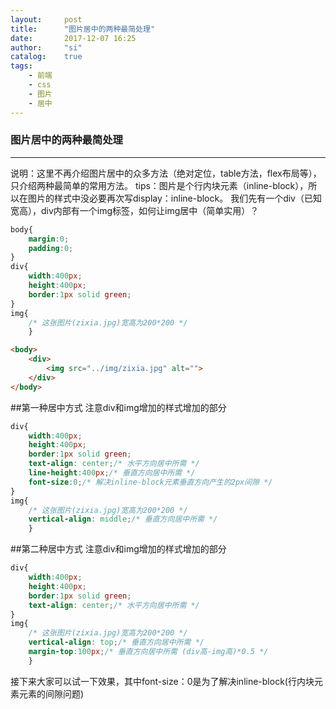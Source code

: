 ```yaml
---
layout:     post
title:      "图片居中的两种最简处理"
date:       2017-12-07 16:25
author:     "si"
catalog:    true
tags:
    - 前端 
    - css 
    - 图片 
    - 居中
---
```


### 图片居中的两种最简处理






---

说明：这里不再介绍图片居中的众多方法（绝对定位，table方法，flex布局等），只介绍两种最简单的常用方法。
tips：图片是个行内块元素（inline-block），所以在图片的样式中没必要再次写display：inline-block。
我们先有一个div（已知宽高），div内部有一个img标签，如何让img居中（简单实用）？
```css
body{
    margin:0;
    padding:0;
}
div{
    width:400px;
    height:400px;
    border:1px solid green;
}
img{
    /* 这张图片(zixia.jpg)宽高为200*200 */
    }
```
```html
<body>
    <div>
    	<img src="../img/zixia.jpg" alt="">
    </div>
</body>
```
##第一种居中方式
注意div和img增加的样式增加的部分

```css
div{
    width:400px;
    height:400px;
    border:1px solid green;
    text-align: center;/* 水平方向居中所需 */
    line-height:400px;/* 垂直方向居中所需 */
    font-size:0;/* 解决inline-block元素垂直方向产生的2px间隙 */
}
img{
    /* 这张图片(zixia.jpg)宽高为200*200 */
    vertical-align: middle;/* 垂直方向居中所需 */
    }
```
##第二种居中方式
注意div和img增加的样式增加的部分

```css
div{
    width:400px;
    height:400px;
    border:1px solid green;
    text-align: center;/* 水平方向居中所需 */
}
img{
    /* 这张图片(zixia.jpg)宽高为200*200 */
    vertical-align: top;/* 垂直方向居中所需 */
    margin-top:100px;/* 垂直方向居中所需 (div高-img高)*0.5 */
    }
```
接下来大家可以试一下效果，其中font-size：0是为了解决inline-block(行内块元素元素的间隙问题)